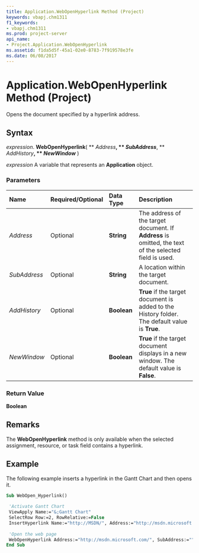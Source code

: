 ```yaml
---
title: Application.WebOpenHyperlink Method (Project)
keywords: vbapj.chm1311
f1_keywords:
- vbapj.chm1311
ms.prod: project-server
api_name:
- Project.Application.WebOpenHyperlink
ms.assetid: f1da5d5f-45a1-02e0-8783-7f919578e3fe
ms.date: 06/08/2017
---
```



# Application.WebOpenHyperlink Method (Project)

Opens the document specified by a hyperlink address. 


## Syntax

 _expression_. **WebOpenHyperlink**( ** _Address_**, ** _SubAddress_**, ** _AddHistory_**, ** _NewWindow_** )

 _expression_ A variable that represents an **Application** object.


### Parameters



|**Name**|**Required/Optional**|**Data Type**|**Description**|
|:-----|:-----|:-----|:-----|
| _Address_|Optional|**String**|The address of the target document. If **Address** is omitted, the text of the selected field is used.|
| _SubAddress_|Optional|**String**|A location within the target document.|
| _AddHistory_|Optional|**Boolean**|**True** if the target document is added to the History folder. The default value is **True**.|
| _NewWindow_|Optional|**Boolean**|**True** if the target document displays in a new window. The default value is **False**.|

### Return Value

 **Boolean**


## Remarks

The **WebOpenHyperlink** method is only available when the selected assignment, resource, or task field contains a hyperlink.


## Example

The following example inserts a hyperlink in the Gantt Chart and then opens it.


```vb
Sub WebOpen_Hyperlink() 
 
 'Activate Gantt Chart 
 ViewApply Name:="&;Gantt Chart" 
 SelectRow Row:=2, RowRelative:=False 
 InsertHyperlink Name:="http://MSDN/", Address:="http://msdn.microsoft.com/", SubAddress:="", ScreenTip:="" 
 
 'Open the web page 
 WebOpenHyperlink Address:="http://msdn.microsoft.com/", SubAddress:="" 
End Sub
```



